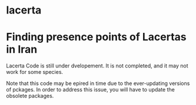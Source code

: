 # lacerta
# Finding presence points of Lacertas in Iran 

Lacerta Code is still under dvelopement. It is not completed, and it may not work for some species.

Note that this code may be epired in time due to the ever-updating versions of pckages. In order to address this issue, you will have to update the obsolete packages.
